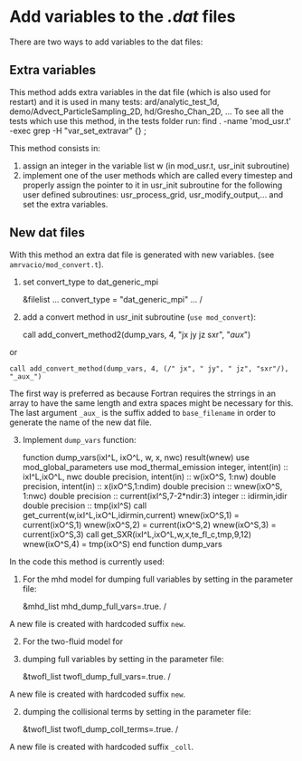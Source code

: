 # Add variables to the *.dat* files

There are two ways to add variables to the dat files:

## Extra variables
This method adds extra variables in the dat file (which is also used for restart) and it is used in many tests: ard/analytic_test_1d, demo/Advect_ParticleSampling_2D, hd/Gresho_Chan_2D, ...
To see all the tests which use this method, in the tests folder run: 
    find . -name 'mod_usr.t' -exec grep -H "var_set_extravar" {} \;

This method  consists in:
1. assign an integer in the variable list w (in mod_usr.t, usr_init subroutine)
2. implement one of the user methods which are called every timestep and properly assign the pointer to it  in usr_init subroutine
for the following user defined subroutines: usr_process_grid, usr_modify_output,...
and set the extra variables.

## New dat files
With this method an extra dat file is generated with new variables. (see `amrvacio/mod_convert.t`). 
1. set convert_type to dat_generic_mpi

    &filelist
          ...
          convert_type = "dat_generic_mpi"
          ...
    /

2. add a convert method in usr_init subroutine (`use mod_convert`):

    call add_convert_method2(dump_vars, 4, "jx jy jz sxr", "_aux_") 

or

    call add_convert_method(dump_vars, 4, (/" jx", " jy", " jz", "sxr"/), "_aux_")

The first way is preferred as because Fortran requires the strrings in an array to have the same length and extra spaces might be necessary for this.
The last argument `_aux_` is the suffix added to `base_filename`  in order to generate  the name of the new dat file.

3. Implement `dump_vars` function: 

    function dump_vars(ixI^L, ixO^L, w, x, nwc) result(wnew)
      use mod_global_parameters
      use mod_thermal_emission
      integer, intent(in)             :: ixI^L,ixO^L, nwc
      double precision, intent(in)    :: w(ixO^S, 1:nw)
      double precision, intent(in)    :: x(ixO^S,1:ndim)
      double precision    :: wnew(ixO^S, 1:nwc)
      double precision :: current(ixI^S,7-2*ndir:3)
      integer :: idirmin,idir
      double precision    :: tmp(ixI^S)
      call get_current(w,ixI^L,ixO^L,idirmin,current)
      wnew(ixO^S,1) =  current(ixO^S,1)
      wnew(ixO^S,2) =  current(ixO^S,2)
      wnew(ixO^S,3) =  current(ixO^S,3)
      call get_SXR(ixI^L,ixO^L,w,x,te_fl_c,tmp,9,12)
      wnew(ixO^S,4) =  tmp(ixO^S)
    end function dump_vars

In the code this method is currently used: 
1. For the mhd model for dumping full variables by setting in the parameter file:

    &mhd_list
      mhd_dump_full_vars=.true.
    /  

A new file is created with hardcoded suffix `new`.

2. For the two-fluid  model for
  1. dumping full variables by setting in the parameter file:

      &twofl_list
        twofl_dump_full_vars=.true.
      /  

  A new file is created with hardcoded suffix `new`.

  2. dumping the collisional terms by setting in the parameter file:

      &twofl_list
        twofl_dump_coll_terms=.true.
      /  

  A new file is created with hardcoded suffix `_coll`.

 
